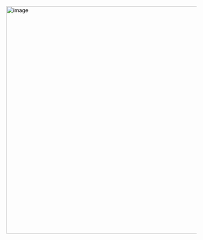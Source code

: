 <img width="602" alt="image" src="https://github.com/user-attachments/assets/29fbe839-90fc-4ad8-b842-2d8a946c96c0">
